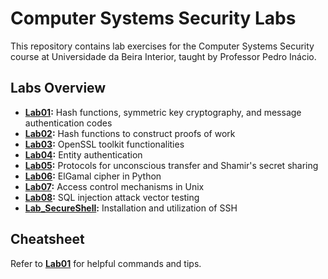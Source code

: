 # Computer Systems Security Labs

This repository contains lab exercises for the Computer Systems Security course at Universidade da Beira Interior, taught by Professor Pedro Inácio.

## Labs Overview

- **[Lab01](Pratical/Lab_01):** Hash functions, symmetric key cryptography, and message authentication codes
- **[Lab02](Pratical/Lab_02):** Hash functions to construct proofs of work
- **[Lab03](Pratical/Lab_03):** OpenSSL toolkit functionalities
- **[Lab04](Pratical/Lab_04):** Entity authentication
- **[Lab05](Pratical/Lab_05):** Protocols for unconscious transfer and Shamir's secret sharing
- **[Lab06](Pratical/Lab_06):** ElGamal cipher in Python
- **[Lab07](Pratical/Lab_07):** Access control mechanisms in Unix
- **[Lab08](Pratical/Lab_08):** SQL injection attack vector testing
- **[Lab_SecureShell](Pratical/Lab_SecureShell):** Installation and utilization of SSH

## Cheatsheet

Refer to **[Lab01](cheatsheet.md)** for helpful commands and tips.
